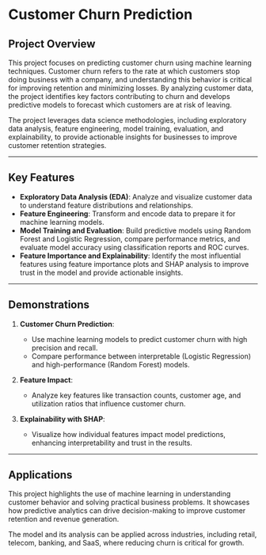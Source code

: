 # Customer Churn Prediction

## Project Overview

This project focuses on predicting customer churn using machine learning techniques. Customer churn refers to the rate at which customers stop doing business with a company, and understanding this behavior is critical for improving retention and minimizing losses. By analyzing customer data, the project identifies key factors contributing to churn and develops predictive models to forecast which customers are at risk of leaving.

The project leverages data science methodologies, including exploratory data analysis, feature engineering, model training, evaluation, and explainability, to provide actionable insights for businesses to improve customer retention strategies.

---

## Key Features

- **Exploratory Data Analysis (EDA)**: Analyze and visualize customer data to understand feature distributions and relationships.
- **Feature Engineering**: Transform and encode data to prepare it for machine learning models.
- **Model Training and Evaluation**: Build predictive models using Random Forest and Logistic Regression, compare performance metrics, and evaluate model accuracy using classification reports and ROC curves.
- **Feature Importance and Explainability**: Identify the most influential features using feature importance plots and SHAP analysis to improve trust in the model and provide actionable insights.

---

## Demonstrations

1. **Customer Churn Prediction**:
   - Use machine learning models to predict customer churn with high precision and recall.
   - Compare performance between interpretable (Logistic Regression) and high-performance (Random Forest) models.

2. **Feature Impact**:
   - Analyze key features like transaction counts, customer age, and utilization ratios that influence customer churn.

3. **Explainability with SHAP**:
   - Visualize how individual features impact model predictions, enhancing interpretability and trust in the results.

---

## Applications

This project highlights the use of machine learning in understanding customer behavior and solving practical business problems. It showcases how predictive analytics can drive decision-making to improve customer retention and revenue generation.

The model and its analysis can be applied across industries, including retail, telecom, banking, and SaaS, where reducing churn is critical for growth.
